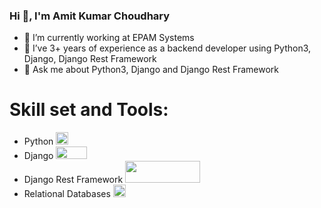 ### Hi 👋, I'm Amit Kumar Choudhary
 - 🔭 I’m currently working at EPAM Systems
 - 🌱 I’ve 3+ years of experience as a backend developer using Python3, Django, Django Rest Framework
 -  💬 Ask me about Python3, Django and Django Rest Framework
# Skill set and Tools:
  - Python <img src="https://user-images.githubusercontent.com/45892851/133791249-1985bec7-2de9-4422-a1be-374e2082ff1c.png"  width="20" height="20"/>
  - Django <img src="https://user-images.githubusercontent.com/45892851/133791765-9aa1a5f8-a38d-463b-8895-a8dd4433d3df.jpeg" width="50" height="20"/>
  - Django Rest Framework <img src="https://user-images.githubusercontent.com/45892851/133791992-cb6c0284-2e9a-4ecc-a9f5-f029b12588fd.png" width="120" height="35"/>
  - Relational Databases <img src="https://user-images.githubusercontent.com/45892851/133792807-f430c32b-125d-4999-8c63-b2688cfbaaa9.jpeg" width="20" height="20"/>

